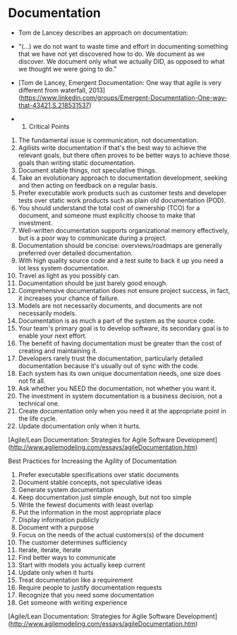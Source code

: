 Documentation
=============
* Tom de Lancey describes an approach on documentation:
* "(…) we do not want to waste time and effort in documenting something that we have not yet discovered how to do. We document as we discover. We document only what we actually DID, as opposed to what we thought we were going to do."
* [Tom de Lancey, Emergent Documentation: One way that agile is very different from waterfall, 2013] (https://www.linkedin.com/groups/Emergent-Documentation-One-way-that-43421.S.218531537)

* 1. Critical Points

1. The fundamental issue is communication, not documentation.
2. Agilists write documentation if that's the best way to achieve the relevant goals, but there often proves to be better ways to achieve those goals than writing static documentation.
3. Document stable things, not speculative things.
4. Take an evolutionary approach to documentation development, seeking and then acting on feedback on a regular basis.
5. Prefer executable work products such as customer tests and developer tests over static work products such as plain old documentation (POD).
6. You should understand the total cost of ownership (TCO) for a document, and someone must explicitly choose to make that investment.
7. Well-written documentation supports organizational memory effectively, but is a poor way to communicate during a project.
8. Documentation should be concise: overviews/roadmaps are generally preferred over detailed documentation.
9. With high quality source code and a test suite to back it up you need a lot less system documentation.
10. Travel as light as you possibly can.
11. Documentation should be just barely good enough.
12. Comprehensive documentation does not ensure project success, in fact, it increases your chance of failure.
13. Models are not necessarily documents, and documents are not necessarily models.
14. Documentation is as much a part of the system as the source code.
15. Your team's primary goal is to develop software, its secondary goal is to enable your next effort.
16. The benefit of having documentation must be greater than the cost of creating and maintaining it.
17. Developers rarely trust the documentation, particularly detailed documentation because it's usually out of sync with the code.
18. Each system has its own unique documentation needs, one size does not fit all.
19. Ask whether you NEED the documentation, not whether you want it.
20. The investment in system documentation is a business decision, not a technical one.
21. Create documentation only when you need it at the appropriate point in the life cycle.
22. Update documentation only when it hurts.

[Agile/Lean Documentation: Strategies for Agile Software Development] (http://www.agilemodeling.com/essays/agileDocumentation.htm)
 
Best Practices for Increasing the Agility of Documentation

1. Prefer executable specifications over static documents
2. Document stable concepts, not speculative ideas
3. Generate system documentation
4. Keep documentation just simple enough, but not too simple
5. Write the fewest documents with least overlap
6. Put the information in the most appropriate place
7. Display information publicly
8. Document with a purpose
9. Focus on the needs of the actual customers(s) of the document
10. The customer determines sufficiency
11. Iterate, iterate, iterate
12. Find better ways to communicate
13. Start with models you actually keep current
14. Update only when it hurts
15. Treat documentation like a requirement
16. Require people to justify documentation requests
17. Recognize that you need some documentation
18. Get someone with writing experience

[Agile/Lean Documentation: Strategies for Agile Software Development] (http://www.agilemodeling.com/essays/agileDocumentation.htm)
